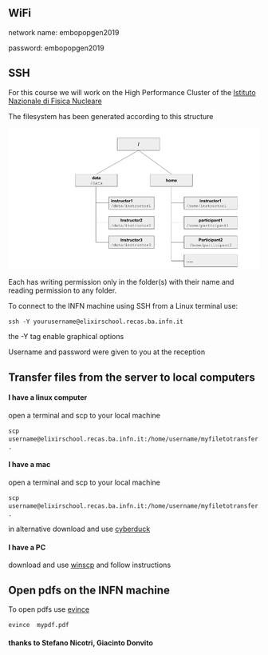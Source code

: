 

##  WiFi

network name: embopopgen2019

password: embopopgen2019

##  SSH
For this course we will work on the High Performance Cluster of the [Istituto Nazionale di Fisica Nucleare](https://www.ba.infn.it/index.php/en/)

The filesystem has been generated according to this structure

<img src="./img/directoryscheme.png" alt="yay">

Each has writing permission only in the folder(s) with their name and reading permission to any folder.


To connect to the INFN machine using SSH from a Linux terminal use:

```
ssh -Y yourusername@elixirschool.recas.ba.infn.it
```
the -Y tag enable graphical options

Username and password were given to you at the reception


## Transfer files from the server to local computers

#### I have a linux computer
open a terminal and scp to your local machine

```
scp username@elixirschool.recas.ba.infn.it:/home/username/myfiletotransfer.extension .

```

#### I have a mac
open a terminal and scp to your local machine

```
scp username@elixirschool.recas.ba.infn.it:/home/username/myfiletotransfer.extension .

```

in alternative download and use [cyberduck](https://cyberduck.io/)

#### I have a PC
download and use [winscp](https://winscp.net/eng/download.php) and follow instructions 



## Open pdfs on the INFN machine

To open pdfs use [evince](https://en.wikipedia.org/wiki/Evince)

```
evince  mypdf.pdf
```


 #### thanks to Stefano Nicotri, Giacinto Donvito
